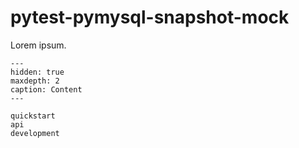 # pytest-pymysql-snapshot-mock

Lorem ipsum.

```{toctree}
---
hidden: true
maxdepth: 2
caption: Content
---

quickstart
api
development
```
